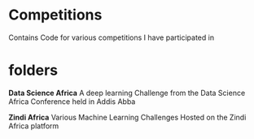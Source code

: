 # Competitions
Contains Code for various competitions I have participated in

# folders
**Data Science Africa**
A deep learning Challenge from the Data Science Africa Conference held in Addis Abba

**Zindi Africa**
Various Machine Learning Challenges Hosted on the Zindi Africa platform 
